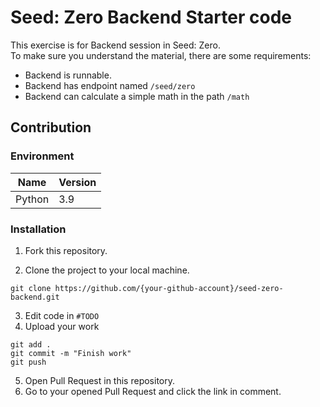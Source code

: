 # Seed: Zero Backend Starter code
This exercise is for Backend session in Seed: Zero.   
To make sure you understand the material, there are some requirements:
- Backend is runnable.
- Backend has endpoint named `/seed/zero`
- Backend can calculate a simple math in the path `/math`

## Contribution
### Environment
| Name | Version |
|------|---------|
| Python | 3.9 |

### Installation
1. Fork this repository.

2. Clone the project to your local machine.
```
git clone https://github.com/{your-github-account}/seed-zero-backend.git
```
3. Edit code in `#TODO`
4. Upload your work
```
git add .
git commit -m "Finish work"
git push
```
5. Open Pull Request in this repository.
6. Go to your opened Pull Request and click the link in comment.
